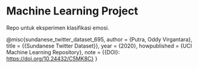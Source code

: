 # Machine Learning Project
Repo untuk eksperimen klasifikasi emosi.


@misc{sundanese_twitter_dataset_695,
  author       = {Putra, Oddy Virgantara},
  title        = {{Sundanese Twitter Dataset}},
  year         = {2020},
  howpublished = {UCI Machine Learning Repository},
  note         = {{DOI}: https://doi.org/10.24432/C5MK8C}
}
